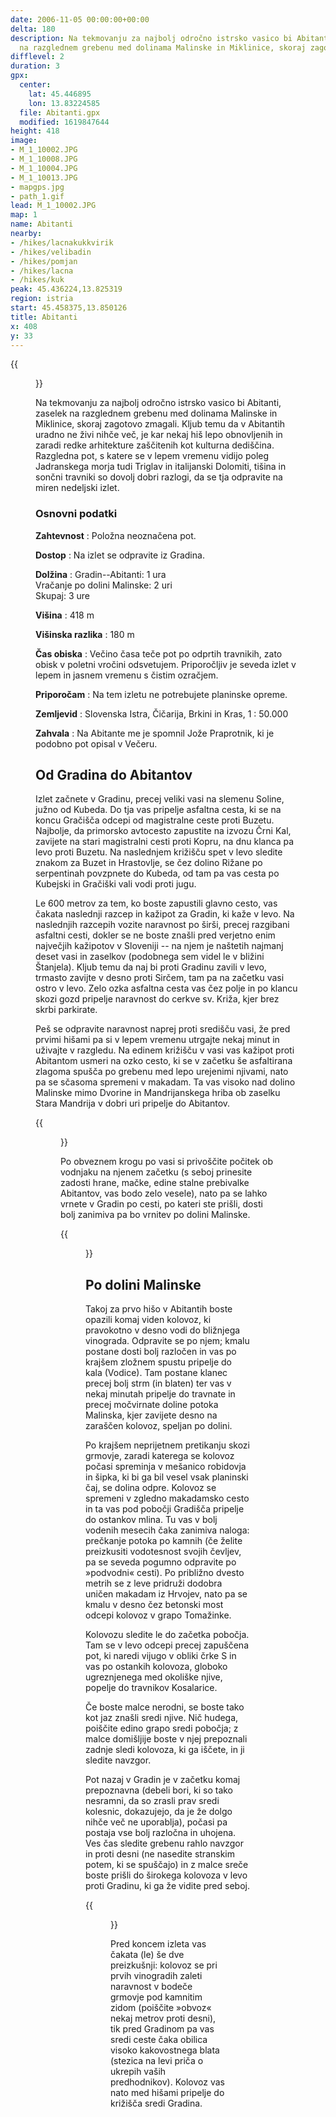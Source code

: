 ```yaml
---
date: 2006-11-05 00:00:00+00:00
delta: 180
description: Na tekmovanju za najbolj odročno istrsko vasico bi Abitanti, zaselek
  na razglednem grebenu med dolinama Malinske in Miklinice, skoraj zagotovo zmagali.
difflevel: 2
duration: 3
gpx:
  center:
    lat: 45.446895
    lon: 13.83224585
  file: Abitanti.gpx
  modified: 1619847644
height: 418
image:
- M_1_10002.JPG
- M_1_10008.JPG
- M_1_10004.JPG
- M_1_10013.JPG
- mapgps.jpg
- path_1.gif
lead: M_1_10002.JPG
map: 1
name: Abitanti
nearby:
- /hikes/lacnakukkvirik
- /hikes/velibadin
- /hikes/pomjan
- /hikes/lacna
- /hikes/kuk
peak: 45.436224,13.825319
region: istria
start: 45.458375,13.850126
title: Abitanti
x: 408
y: 33
---
```


{{<figure src="M_1_10002.JPG">}}

Na tekmovanju za najbolj odročno istrsko vasico bi Abitanti, zaselek na razglednem grebenu med dolinama Malinske in Miklinice, skoraj zagotovo zmagali. Kljub temu da v Abitantih uradno ne živi nihče več, je kar nekaj hiš lepo obnovljenih in zaradi redke arhitekture zaščitenih kot kulturna dediščina. Razgledna pot, s katere se v lepem vremenu vidijo poleg Jadranskega morja tudi Triglav in italijanski Dolomiti, tišina in sončni travniki so dovolj dobri razlogi, da se tja odpravite na miren nedeljski izlet.

### Osnovni podatki

**Zahtevnost**
:   Položna neoznačena pot.

**Dostop**
:   Na izlet se odpravite iz Gradina.

**Dolžina**
:   Gradin--Abitanti: 1 ura\
    Vračanje po dolini Malinske: 2 uri\
    Skupaj: 3 ure

**Višina**
:   418 m

**Višinska razlika**
:   180 m

**Čas obiska**
:   Večino časa teče pot po odprtih travnikih, zato obisk v poletni vročini odsvetujem. Priporočljiv je seveda izlet v lepem in jasnem vremenu s čistim ozračjem.

**Priporočam**
:   Na tem izletu ne potrebujete planinske opreme.

**Zemljevid**
:   Slovenska Istra, Čičarija, Brkini in Kras, 1 : 50.000

**Zahvala**
:   Na Abitante me je spomnil Jože Praprotnik, ki je podobno pot opisal v Večeru.

Od Gradina do Abitantov
-----------------------

Izlet začnete v Gradinu, precej veliki vasi na slemenu Soline, južno od Kubeda. Do tja vas pripelje asfaltna cesta, ki se na koncu Gračišča odcepi od magistralne ceste proti Buzetu. Najbolje, da primorsko avtocesto zapustite na izvozu Črni Kal, zavijete na stari magistralni cesti proti Kopru, na dnu klanca pa levo proti Buzetu. Na naslednjem križišču spet v levo sledite znakom za Buzet in Hrastovlje, se čez dolino Rižane po serpentinah povzpnete do Kubeda, od tam pa vas cesta po Kubejski in Gračiški vali vodi proti jugu.

Le 600 metrov za tem, ko boste zapustili glavno cesto, vas čakata naslednji razcep in kažipot za Gradin, ki kaže v levo. Na naslednjih razcepih vozite naravnost po širši, precej razgibani asfaltni cesti, dokler se ne boste znašli pred verjetno enim največjih kažipotov v Sloveniji -- na njem je naštetih najmanj deset vasi in zaselkov (podobnega sem videl le v bližini Štanjela). Kljub temu da naj bi proti Gradinu zavili v levo, trmasto zavijte v desno proti Sirčem, tam pa na začetku vasi ostro v levo. Zelo ozka asfaltna cesta vas čez polje in po klancu skozi gozd pripelje naravnost do cerkve sv. Križa, kjer brez skrbi parkirate.

Peš se odpravite naravnost naprej proti središču vasi, že pred prvimi hišami pa si v lepem vremenu utrgajte nekaj minut in uživajte v razgledu. Na edinem križišču v vasi vas kažipot proti Abitantom usmeri na ozko cesto, ki se v začetku še asfaltirana zlagoma spušča po grebenu med lepo urejenimi njivami, nato pa se sčasoma spremeni v makadam. Ta vas visoko nad dolino Malinske mimo Dvorine in Mandrijanskega hriba ob zaselku Stara Mandrija v dobri uri pripelje do Abitantov.

{{<figure src="M_1_10008.JPG" caption="Prvi pogled na Abitante">}}

Po obveznem krogu po vasi si privoščite počitek ob vodnjaku na njenem začetku (s seboj prinesite zadosti hrane, mačke, edine stalne prebivalke Abitantov, vas bodo zelo vesele), nato pa se lahko vrnete v Gradin po cesti, po kateri ste prišli, dosti bolj zanimiva pa bo vrnitev po dolini Malinske.

{{<figure src="M_1_10004.JPG">}}

Po dolini Malinske
------------------

Takoj za prvo hišo v Abitantih boste opazili komaj viden kolovoz, ki pravokotno v desno vodi do bližnjega vinograda. Odpravite se po njem; kmalu postane dosti bolj razločen in vas po krajšem zložnem spustu pripelje do kala (Vodice). Tam postane klanec precej bolj strm (in blaten) ter vas v nekaj minutah pripelje do travnate in precej močvirnate doline potoka Malinska, kjer zavijete desno na zaraščen kolovoz, speljan po dolini.

Po krajšem neprijetnem pretikanju skozi grmovje, zaradi katerega se kolovoz počasi spreminja v mešanico robidovja in šipka, ki bi ga bil vesel vsak planinski čaj, se dolina odpre. Kolovoz se spremeni v zgledno makadamsko cesto in ta vas pod pobočji Gradišča pripelje do ostankov mlina. Tu vas v bolj vodenih mesecih čaka zanimiva naloga: prečkanje potoka po kamnih (če želite preizkusiti vodotesnost svojih čevljev, pa se seveda pogumno odpravite po »podvodni« cesti). Po približno dvesto metrih se z leve pridruži dodobra uničen makadam iz Hrvojev, nato pa se kmalu v desno čez betonski most odcepi kolovoz v grapo Tomažinke.

Kolovozu sledite le do začetka pobočja. Tam se v levo odcepi precej zapuščena pot, ki naredi vijugo v obliki črke S in vas po ostankih kolovoza, globoko ugreznjenega med okoliške njive, popelje do travnikov Kosalarice.

Če boste malce nerodni, se boste tako kot jaz znašli sredi njive. Nič hudega, poiščite edino grapo sredi pobočja; z malce domišljije boste v njej prepoznali zadnje sledi kolovoza, ki ga iščete, in ji sledite navzgor.

Pot nazaj v Gradin je v začetku komaj prepoznavna (debeli bori, ki so tako nesramni, da so zrasli prav sredi kolesnic, dokazujejo, da je že dolgo nihče več ne uporablja), počasi pa postaja vse bolj razločna in uhojena. Ves čas sledite grebenu rahlo navzgor in proti desni (ne nasedite stranskim potem, ki se spuščajo) in z malce sreče boste prišli do širokega kolovoza v levo proti Gradinu, ki ga že vidite pred seboj.

{{<figure src="M_1_10013.JPG">}}

Pred koncem izleta vas čakata (le) še dve preizkušnji: kolovoz se pri prvih vinogradih zaleti naravnost v bodeče grmovje pod kamnitim zidom (poiščite »obvoz« nekaj metrov proti desni), tik pred Gradinom pa vas sredi ceste čaka obilica visoko kakovostnega blata (stezica na levi priča o ukrepih vaših predhodnikov). Kolovoz vas nato med hišami pripelje do križišča sredi Gradina.
